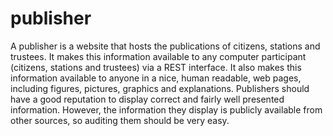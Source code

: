 # publisher

A publisher is a website that hosts the publications of citizens, stations and trustees.
It makes this information available to any computer participant (citizens, stations and trustees) via a REST interface.
It also makes this information available to anyone in a nice, human readable, web pages, including figures, pictures, graphics and explanations.
Publishers should have a good reputation to display correct and fairly well presented information.
However, the information they display is publicly available from other sources, so auditing them should be very easy.

